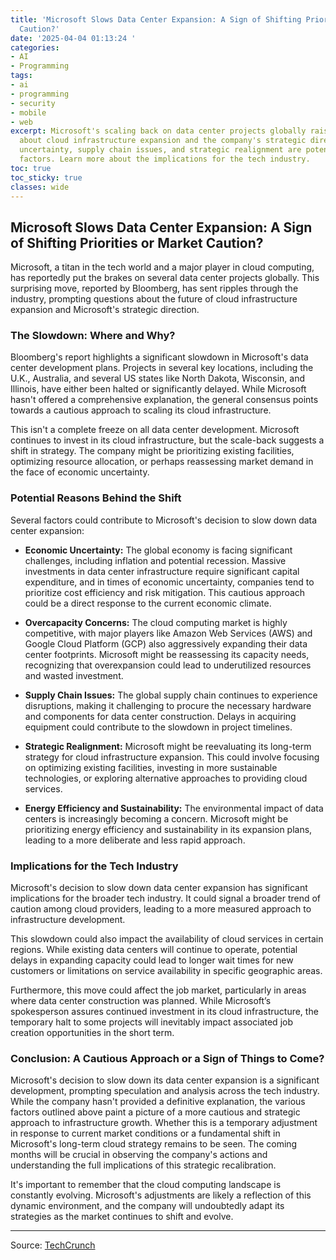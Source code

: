 ```yaml
---
title: 'Microsoft Slows Data Center Expansion: A Sign of Shifting Priorities or Market
  Caution?'
date: '2025-04-04 01:13:24 '
categories:
- AI
- Programming
tags:
- ai
- programming
- security
- mobile
- web
excerpt: Microsoft's scaling back on data center projects globally raises questions
  about cloud infrastructure expansion and the company's strategic direction.  Economic
  uncertainty, supply chain issues, and strategic realignment are potential contributing
  factors. Learn more about the implications for the tech industry.
toc: true
toc_sticky: true
classes: wide
---
```


## Microsoft Slows Data Center Expansion: A Sign of Shifting Priorities or Market Caution?

Microsoft, a titan in the tech world and a major player in cloud computing, has reportedly put the brakes on several data center projects globally. This surprising move, reported by Bloomberg, has sent ripples through the industry, prompting questions about the future of cloud infrastructure expansion and Microsoft's strategic direction.

### The Slowdown: Where and Why?

Bloomberg's report highlights a significant slowdown in Microsoft's data center development plans.  Projects in several key locations, including the U.K., Australia, and several US states like North Dakota, Wisconsin, and Illinois, have either been halted or significantly delayed.  While Microsoft hasn't offered a comprehensive explanation, the general consensus points towards a cautious approach to scaling its cloud infrastructure.

This isn't a complete freeze on all data center development.  Microsoft continues to invest in its cloud infrastructure, but the scale-back suggests a shift in strategy.  The company might be prioritizing existing facilities, optimizing resource allocation, or perhaps reassessing market demand in the face of economic uncertainty.

### Potential Reasons Behind the Shift

Several factors could contribute to Microsoft's decision to slow down data center expansion:

* **Economic Uncertainty:** The global economy is facing significant challenges, including inflation and potential recession.  Massive investments in data center infrastructure require significant capital expenditure, and in times of economic uncertainty, companies tend to prioritize cost efficiency and risk mitigation.  This cautious approach could be a direct response to the current economic climate.

* **Overcapacity Concerns:**  The cloud computing market is highly competitive, with major players like Amazon Web Services (AWS) and Google Cloud Platform (GCP) also aggressively expanding their data center footprints.  Microsoft might be reassessing its capacity needs, recognizing that overexpansion could lead to underutilized resources and wasted investment.

* **Supply Chain Issues:** The global supply chain continues to experience disruptions, making it challenging to procure the necessary hardware and components for data center construction.  Delays in acquiring equipment could contribute to the slowdown in project timelines.

* **Strategic Realignment:**  Microsoft might be reevaluating its long-term strategy for cloud infrastructure expansion.  This could involve focusing on optimizing existing facilities, investing in more sustainable technologies, or exploring alternative approaches to providing cloud services.

* **Energy Efficiency and Sustainability:**  The environmental impact of data centers is increasingly becoming a concern.  Microsoft might be prioritizing energy efficiency and sustainability in its expansion plans, leading to a more deliberate and less rapid approach.

### Implications for the Tech Industry

Microsoft's decision to slow down data center expansion has significant implications for the broader tech industry. It could signal a broader trend of caution among cloud providers, leading to a more measured approach to infrastructure development.

This slowdown could also impact the availability of cloud services in certain regions.  While existing data centers will continue to operate, potential delays in expanding capacity could lead to longer wait times for new customers or limitations on service availability in specific geographic areas.

Furthermore, this move could affect the job market, particularly in areas where data center construction was planned. While Microsoft’s spokesperson assures continued investment in its cloud infrastructure, the temporary halt to some projects will inevitably impact associated job creation opportunities in the short term.

### Conclusion: A Cautious Approach or a Sign of Things to Come?

Microsoft's decision to slow down its data center expansion is a significant development, prompting speculation and analysis across the tech industry.  While the company hasn't provided a definitive explanation, the various factors outlined above paint a picture of a more cautious and strategic approach to infrastructure growth.  Whether this is a temporary adjustment in response to current market conditions or a fundamental shift in Microsoft's long-term cloud strategy remains to be seen.  The coming months will be crucial in observing the company's actions and understanding the full implications of this strategic recalibration.

It's important to remember that the cloud computing landscape is constantly evolving.  Microsoft's adjustments are likely a reflection of this dynamic environment, and the company will undoubtedly adapt its strategies as the market continues to shift and evolve.

---

Source: [TechCrunch](https://techcrunch.com/2025/04/03/microsoft-reportedly-pulls-back-on-its-data-center-plans/)